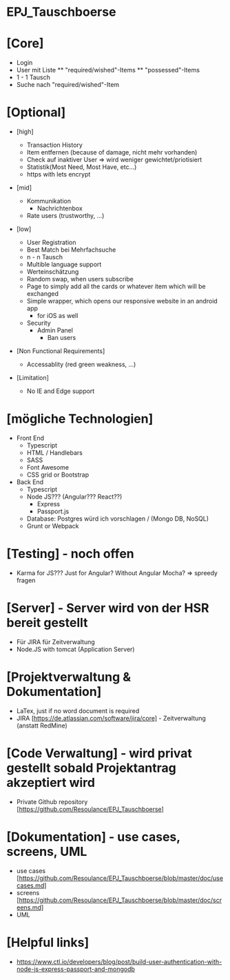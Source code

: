 # EPJ_Tauschboerse

# [Core]
* Login
* User mit Liste
** "required/wished"-Items
** "possessed"-Items
* 1 - 1 Tausch
* Suche nach "required/wished"-Item 

# [Optional]
* [high]
   * Transaction History
   * Item entfernen (because of damage, nicht mehr vorhanden)
   * Check auf inaktiver User => wird weniger gewichtet/priotisiert
   * Statistik(Most Need, Most Have, etc...)
   * https with lets encrypt

* [mid]
   * Kommunikation
      * Nachrichtenbox
   * Rate users (trustworthy, ...)

* [low]
   * User Registration
   * Best Match bei Mehrfachsuche
   * n - n Tausch
   * Multible language support
   * Werteinschätzung
   * Random swap, when users subscribe
   * Page to simply add all the cards or whatever item which will be exchanged 
   * Simple wrapper, which opens our responsive website in an android app
      * for iOS as well
   * Security
      * Admin Panel
         * Ban users

* [Non Functional Requirements]
   * Accessablity (red green weakness, ...)

* [Limitation]
   * No IE and Edge support

# [mögliche Technologien]
* Front End
   * Typescript
   * HTML / Handlebars
   * SASS
   * Font Awesome
   * CSS grid or Bootstrap
* Back End
   * Typescript
   * Node JS??? (Angular??? React??)
      * Express
      * Passport.js
   * Database: Postgres würd ich vorschlagen / (Mongo DB, NoSQL)
   * Grunt or Webpack

# [Testing] - noch offen
* Karma for JS??? Just for Angular? Without Angular Mocha? => spreedy fragen

# [Server] - Server wird von der HSR bereit gestellt
* Für JIRA für Zeitverwaltung 
* Node.JS with tomcat (Application Server)

# [Projektverwaltung & Dokumentation]
* LaTex, just if no word document is required
* JIRA [https://de.atlassian.com/software/jira/core] - Zeitverwaltung (anstatt RedMine)

# [Code Verwaltung] - wird privat gestellt sobald Projektantrag akzeptiert wird
* Private Github repository [https://github.com/Resoulance/EPJ_Tauschboerse]

# [Dokumentation] - use cases, screens, UML
* use cases [https://github.com/Resoulance/EPJ_Tauschboerse/blob/master/doc/usecases.md]
* screens [https://github.com/Resoulance/EPJ_Tauschboerse/blob/master/doc/screens.md]
* UML

# [Helpful links]
* https://www.ctl.io/developers/blog/post/build-user-authentication-with-node-js-express-passport-and-mongodb


